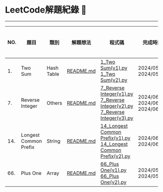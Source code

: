 # LeetCode解題紀錄 :pencil:
*****

|NO.  |題目    |類別     |解題想法 |程式碼   |完成時間   |完成順序   |難度    |
|-----|--------|--------|--------|--------|---------- |-----------|-------|
|1.    |Two Sum |Hash Table|[README.md](https://github.com/YuTing4906/LeetCode/blob/main/0001/README.md "解題想法")       |[1_Two Sum(v1).py](https://github.com/YuTing4906/LeetCode/blob/main/0001/1_Two%20Sum(v1).py "想法一的程式碼")<br>[1_Two Sum(v2).py](https://github.com/YuTing4906/LeetCode/blob/main/0001/1_Two%20Sum(v2).py "想法二的程式碼")      |2024/05/03<br>2024/05/04 |1 |Easy |
|7.    |Reverse Integer |Others|[README.md](https://github.com/YuTing4906/LeetCode/blob/main/0007/README.md "解題想法")       |[7_Reverse Integer(v1).py](https://github.com/YuTing4906/LeetCode/blob/main/0007/7_Reverse%20Integer(v1).py "想法一的程式碼")<br>[7_Reverse Integer(v2).py](https://github.com/YuTing4906/LeetCode/blob/main/0007/7_Reverse%20Integer(v2).py "想法二的程式碼")<br>[7_Reverse Integer(v3).py](https://github.com/YuTing4906/LeetCode/blob/main/0007/7_Reverse%20Integer(v3).py "想法三的程式碼")      |2024/06/13<br>2024/06/13<br>2024/06/14 |3 |Medium |
|14.   |Longest Common Prefix|String|[README.md](https://github.com/YuTing4906/LeetCode/blob/main/0014/README.md "解題想法")  |[14_Longest Common Prefix(v1).py](https://github.com/YuTing4906/LeetCode/blob/main/0014/14_Longest%20Common%20Prefix(v1).py "想法一的程式碼")<br>[14_Longest Common Prefix(v2).py](https://github.com/YuTing4906/LeetCode/blob/main/0014/14_Longest%20Common%20Prefix(v2).py "想法二的程式碼")    |2024/06/21<br>2024/06/22  |4 |Easy |
|66.   |Plus One|Array|[README.md](https://github.com/YuTing4906/LeetCode/blob/main/0066/README.md "解題想法")  |[66_Plus One(v1).py](https://github.com/YuTing4906/LeetCode/blob/main/0066/66_Plus%20One(v1).py "想法一的程式碼")<br>[66_Plus One(v2).py](https://github.com/YuTing4906/LeetCode/blob/main/0066/66_Plus%20One(v2).py "想法二的程式碼")    |2024/05/04<br>2024/05/04  |2 |Easy |
